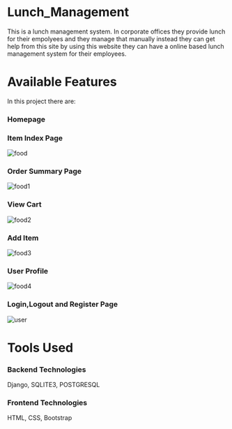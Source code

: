 # Lunch_Management
This is a lunch management system. In corporate offices they provide lunch for their empolyees and they manage that manually instead they can get help from this site by using this website they can have a online based lunch management system for their employees.

# Available Features
In this project there are:
### Homepage
### Item Index Page
![food](https://github.com/YasinRafin/Lunch_Management/assets/44867848/40b40b73-c64e-49a3-8ac8-8b70c4ef6fcc)

### Order Summary Page
![food1](https://github.com/YasinRafin/Lunch_Management/assets/44867848/1869cda7-a31e-4b90-9a6c-477f71d50a82)

### View Cart
![food2](https://github.com/YasinRafin/Lunch_Management/assets/44867848/10c965bc-8512-45d6-8613-b577d84b7a86)

### Add Item
![food3](https://github.com/YasinRafin/Lunch_Management/assets/44867848/4ca24443-c513-41c5-862c-140d859fced4)

### User Profile
![food4](https://github.com/YasinRafin/Lunch_Management/assets/44867848/f5254c4c-4d78-471f-b03d-11fae3cb6c10)

### Login,Logout and Register Page
![user](https://github.com/YasinRafin/Lunch_Management/assets/44867848/635f48ad-2685-4924-bf7c-42c0151e0228)

# Tools Used
### Backend Technologies
Django, SQLITE3, POSTGRESQL

### Frontend Technologies
HTML, CSS, Bootstrap






